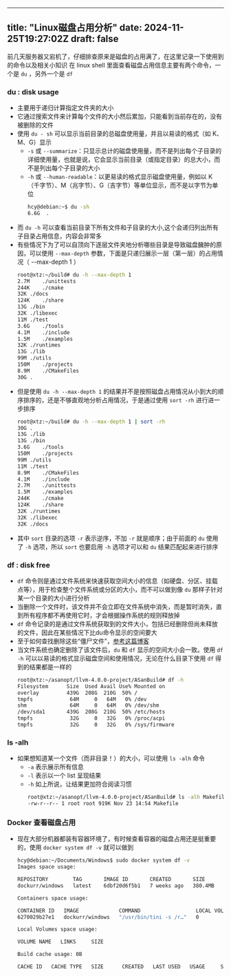   ---
title: "Linux磁盘占用分析"
date: 2024-11-25T19:27:02Z
draft: false
---
前几天服务器又宕机了，仔细排查原来是磁盘的占用满了，在这里记录一下使用到的命令以及相关小知识
在 linux shell 里面查看磁盘占用信息主要有两个命令，一个是 `du` ，另外一个是 `df`

### du : disk usage
  - 主要用于递归计算指定文件夹的大小
  - 它通过搜索文件来计算每个文件的大小然后累加，只能看到当前存在的，没有被删除的文件
  - 使用 `du - sh` 可以显示当前目录的总磁盘使用量，并且以易读的格式（如 K、M、G）显示
    - `-s` 或 `--summarize`：只显示总计的磁盘使用量，而不是列出每个子目录的详细使用量，也就是说，它会显示当前目录（或指定目录）的总大小，而不是列出每个子目录的大小
    - `-h` 或 `--human-readable`：以更易读的格式显示磁盘使用量，例如以 K（千字节）、M（兆字节）、G（吉字节）等单位显示，而不是以字节为单位
      ```bash
      hcy@debian:~$ du -sh
      6.6G	.
      ```
  - 而 `du -h` 可以查看当前目录下所有文件和子目录的大小,这个会递归列出所有子目录占用信息，内容会非常多
  - 有些情况下为了可以自顶向下逐层文件夹地分析哪些目录是导致磁盘臃肿的原因，可以使用 `--max-depth` 参数，下面是只递归展示一层（第一层）的占用情况（ --max-depth 1 ）
    ```bash
    root@xtz:~/build# du -h --max-depth 1 
    2.7M	./unittests
    244K	./cmake
    32K	./docs
    124K	./share
    13G	./bin
    32K	./libexec
    11M	./test
    3.6G	./tools
    4.1M	./include
    1.5M	./examples
    32K	./runtimes
    13G	./lib
    99M	./utils
    150M	./projects
    8.9M	./CMakeFiles
    30G	.
    ```
  - 但是使用 `du -h --max-depth 1` 的结果并不是按照磁盘占用情况从小到大的顺序排序的，还是不够直观地分析占用情况，于是通过使用 `sort -rh` 进行进一步排序
    ```bash
    root@xtz:~/build# du -h --max-depth 1 | sort -rh
    30G	.
    13G	./lib
    13G	./bin
    3.6G	./tools
    150M	./projects
    99M	./utils
    11M	./test
    8.9M	./CMakeFiles
    4.1M	./include
    2.7M	./unittests
    1.5M	./examples
    244K	./cmake
    124K	./share
    32K	./runtimes
    32K	./libexec
    32K	./docs
    ```
  - 其中 `sort` 目录的选项 `-r` 表示逆序，不加 `-r` 就是顺序；由于前面的 `du` 使用了 `-h` 选项，所以 `sort` 也要启用 `-h` 选项才可以和 `du` 结果匹配起来进行排序
   
### df : disk free
  - `df` 命令则是通过文件系统来快速获取空间大小的信息（如硬盘、分区、挂载点等），用于检查整个文件系统或分区的大小，而不可以做到像 `du` 那样子针对某一个目录的大小进行分析
  - 当删除一个文件时，该文件并不会立即在文件系统中消失，而是暂时消失，直到所有程序都不再使用它时，才会根据操作系统的规则释放掉
  - `df` 命令记录的是通过文件系统获取到的文件大小，包括已经删除但尚未释放的文件，因此在某些情况下比du命令显示的空间要大
  - 至于如何查找删除这些“僵尸文件”，[参考这篇博客](https://www.cnblogs.com/zhangmingcheng/p/11676438.html)
  - 当文件系统也确定删除了该文件后，`du` 和 `df` 显示的空间大小会一致。使用 `df -h` 可以以易读的格式显示磁盘空间和使用情况，无论在什么目录下使用 `df` 得到的结果都是一样的
    ```bash
    root@xtz:~/asanopt/llvm-4.0.0-project/ASanBuild# df -h
    Filesystem      Size  Used Avail Use% Mounted on
    overlay         439G  208G  210G  50% /
    tmpfs            64M     0   64M   0% /dev
    shm              64M     0   64M   0% /dev/shm
    /dev/sda1       439G  208G  210G  50% /etc/hosts
    tmpfs            32G     0   32G   0% /proc/acpi
    tmpfs            32G     0   32G   0% /sys/firmware
    ```
### ls -alh
  - 如果想知道某一个文件（而非目录！）的大小，可以使用 `ls -alh` 命令
    - `-a` 表示展示所有信息
    - `-l` 表示以一个 list 呈现结果
    - `-h` 如上所说，让结果更加符合阅读习惯
      ```bash
      root@xtz:~/asanopt/llvm-4.0.0-project/ASanBuild# ls -alh Makefile 
      -rw-r--r-- 1 root root 919K Nov 23 14:54 Makefile
      ```
### Docker 查看磁盘占用
- 现在大部分机器都装有容器环境了，有时候查看容器的磁盘占用还是挺重要的，使用 `docker system df -v` 就可以做到
  ```bash
  hcy@debian:~/Documents/Windows$ sudo docker system df -v
  Images space usage:
  
  REPOSITORY        TAG       IMAGE ID       CREATED       SIZE      SHARED SIZE   UNIQUE SIZE   CONTAINERS
  dockurr/windows   latest    6dbf20d6f5b1   7 weeks ago   380.4MB   0B            380.4MB       1
  
  Containers space usage:
  
  CONTAINER ID   IMAGE             COMMAND                  LOCAL VOLUMES   SIZE      CREATED       STATUS         NAMES
  6270029b27e1   dockurr/windows   "/usr/bin/tini -s /r…"   0               5.29MB    2     weeks ago   Up 9 seconds   windows
  
  Local Volumes space usage:
  
  VOLUME NAME   LINKS     SIZE
  
  Build cache usage: 0B
  
  CACHE ID   CACHE TYPE   SIZE      CREATED   LAST USED   USAGE     SHARED
  
  ```
